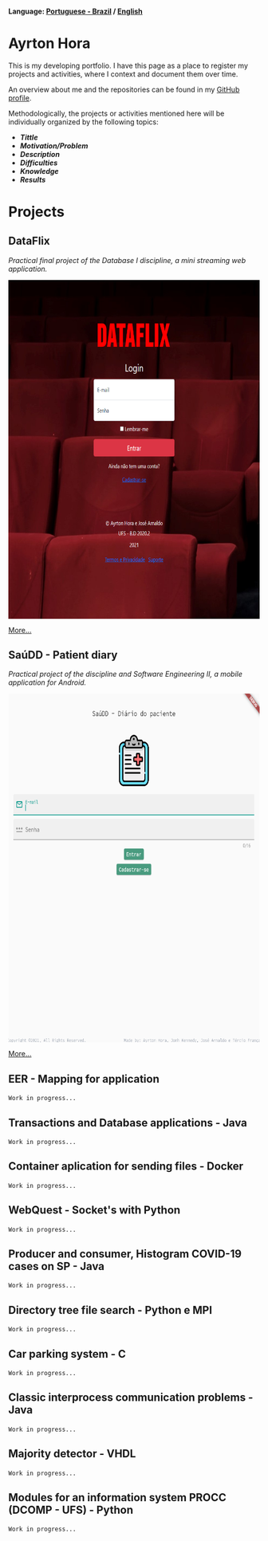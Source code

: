 #### **Language:** [Portuguese - Brazil](index.md) / [English](index_en.md)  
# Ayrton Hora # 

This is my developing portfolio. I have this page as a place to register my projects and activities, where I context and document them over time.

An overview about me and the repositories can be found in my [GitHub profile](https://github.com/ayrton-hora).

Methodologically, the projects or activities mentioned here will be individually organized by the following topics:

- ***Tittle***
- ***Motivation/Problem*** 
- ***Description*** 
- ***Difficulties*** 
- ***Knowledge*** 
- ***Results***

# Projects


## **DataFlix**
_Practical final project of the Database I discipline, a mini streaming web application._

<img src="assets/images/dataflix/index_image.png" alt="DataFlix" style="height: 680px; vertical-align: middle">

[More...](assets/pages/dataflix.md)


## **SaúDD - Patient diary**
_Practical project of the discipline and Software Engineering II, a mobile application for Android._

<img src="assets/images/saudd/index_saudd.png" alt="SaúDD - Diário do Paciente" style="height: 700px; vertical-align: middle"/>

[More...](assets/pages/saudd.md)

## **EER - Mapping for application**

```
Work in progress...
```

## **Transactions and Database applications - Java**

```
Work in progress...
```

## **Container aplication for sending files - Docker**

```
Work in progress...
```

## **WebQuest - Socket's with Python**

```
Work in progress...
```

## **Producer and consumer, Histogram COVID-19 cases on SP - Java**

```
Work in progress...
```

## **Directory tree file search - Python e MPI**

```
Work in progress...
```

## **Car parking system - C** 

```
Work in progress...
```

## **Classic interprocess communication problems - Java**

```
Work in progress...
```

## **Majority detector - VHDL**

```
Work in progress...
```

## **Modules for an information system PROCC (DCOMP - UFS) - Python**

```
Work in progress...
```